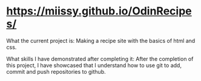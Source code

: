 # https://miissy.github.io/OdinRecipes/

What the current project is:
Making a recipe site with the basics of html and css. 

What skills I have demonstrated after completing it:
After the completion of this project, I have showcased that I understand how to use git to add, commit and push repositories to github. 
